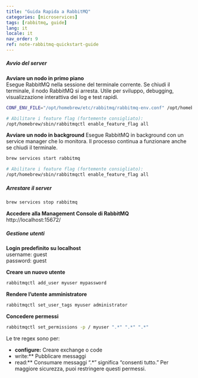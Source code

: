 ```yaml
---
title: "Guida Rapida a RabbitMQ"
categories: [microservices]
tags: [rabbitmq, guide]
lang: it
locale: it
nav_order: 9
ref: note-rabbitmq-quickstart-guide
---
```

##### Avvio del server
**Avviare un nodo in primo piano**  
Esegue RabbitMQ nella sessione del terminale corrente. Se chiudi il terminale, il nodo RabbitMQ si arresta. Utile per sviluppo, debugging, visualizzazione interattiva dei log e test rapidi.  

```sh
CONF_ENV_FILE="/opt/homebrew/etc/rabbitmq/rabbitmq-env.conf" /opt/homebrew/opt/rabbitmq/sbin/rabbitmq-server

# Abilitare i feature flag (fortemente consigliato):
/opt/homebrew/sbin/rabbitmqctl enable_feature_flag all
```

**Avviare un nodo in background**
Esegue RabbitMQ in background con un service manager che lo monitora. Il processo continua a funzionare anche se chiudi il terminale.

```sh
brew services start rabbitmq

# Abilitare i feature flag (fortemente consigliato):
/opt/homebrew/sbin/rabbitmqctl enable_feature_flag all
```

##### Arrestare il server
```sh
brew services stop rabbitmq
```

**Accedere alla Management Console di RabbitMQ**  
http://localhost:15672/

##### Gestione utenti
**Login predefinito su localhost**  
username: guest  
password: guest  

**Creare un nuovo utente**
```sh
rabbitmqctl add_user myuser mypassword
```

**Rendere l’utente amministratore**  
```sh
rabbitmqctl set_user_tags myuser administrator
```

**Concedere permessi**
```sh
rabbitmqctl set_permissions -p / myuser ".*" ".*" ".*"
```
Le tre regex sono per:  
- **configure:** Creare exchange o code
- write:** Pubblicare messaggi
- read:** Consumare messaggi
“.*” significa “consenti tutto.” Per maggiore sicurezza, puoi restringere questi permessi.